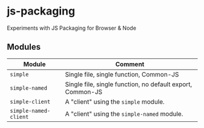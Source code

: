 # js-packaging

Experiments with JS Packaging for Browser &amp; Node

## Modules

| Module                | Comment                                                    |
| ---                   | ---                                                        |
| `simple`              | Single file, single function, Common-JS                    |
| `simple-named`        | Single file, single function, no default export, Common-JS |
| `simple-client`       | A "client" using the `simple` module.                      |
| `simple-named-client` | A "client" using the `simple-named` module.                |
